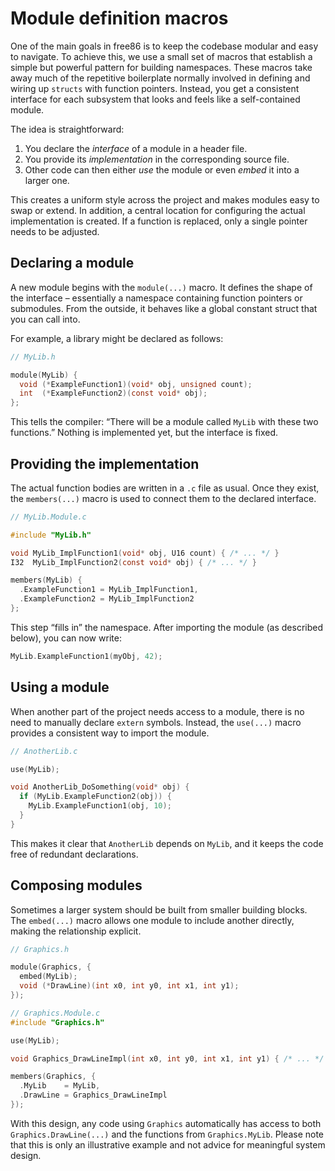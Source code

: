 # Module definition macros

One of the main goals in free86 is to keep the codebase modular and easy to navigate. To achieve this, we use a small set of macros that establish a simple but powerful pattern for building namespaces. These macros take away much of the repetitive boilerplate normally involved in defining and wiring up `structs` with function pointers. Instead, you get a consistent interface for each subsystem that looks and feels like a self-contained module.

The idea is straightforward:

1. You declare the _interface_ of a module in a header file.
2. You provide its _implementation_ in the corresponding source file.
3. Other code can then either _use_ the module or even _embed_ it into a larger one.

This creates a uniform style across the project and makes modules easy to swap or extend. In addition, a central location for configuring the actual implementation is created. If a function is replaced, only a single pointer needs to be adjusted.


## Declaring a module

A new module begins with the `module(...)` macro. It defines the shape of the interface – essentially a namespace containing function pointers or submodules. From the outside, it behaves like a global constant struct that you can call into.

For example, a library might be declared as follows:

```c
// MyLib.h

module(MyLib) {
  void (*ExampleFunction1)(void* obj, unsigned count);
  int  (*ExampleFunction2)(const void* obj);
};
```

This tells the compiler: “There will be a module called `MyLib` with these two functions.” Nothing is implemented yet, but the interface is fixed.


## Providing the implementation

The actual function bodies are written in a `.c` file as usual. Once they exist, the `members(...)` macro is used to connect them to the declared interface.

```c
// MyLib.Module.c

#include "MyLib.h"

void MyLib_ImplFunction1(void* obj, U16 count) { /* ... */ }
I32  MyLib_ImplFunction2(const void* obj) { /* ... */ }

members(MyLib) {
  .ExampleFunction1 = MyLib_ImplFunction1,
  .ExampleFunction2 = MyLib_ImplFunction2
};
```

This step “fills in” the namespace. After importing the module (as described below), you can now write:

```c
MyLib.ExampleFunction1(myObj, 42);
```


## Using a module
When another part of the project needs access to a module, there is no need to manually declare `extern` symbols. Instead, the `use(...)` macro provides a consistent way to import the module.

```c
// AnotherLib.c

use(MyLib);

void AnotherLib_DoSomething(void* obj) {
  if (MyLib.ExampleFunction2(obj)) {
    MyLib.ExampleFunction1(obj, 10);
  }
}
```

This makes it clear that `AnotherLib` depends on `MyLib`, and it keeps the code free of redundant declarations.


## Composing modules

Sometimes a larger system should be built from smaller building blocks. The `embed(...)` macro allows one module to include another directly, making the relationship explicit.

```c
// Graphics.h

module(Graphics, {
  embed(MyLib);
  void (*DrawLine)(int x0, int y0, int x1, int y1);
});
```

```c
// Graphics.Module.c
#include "Graphics.h"

use(MyLib);

void Graphics_DrawLineImpl(int x0, int y0, int x1, int y1) { /* ... */ }

members(Graphics, {
  .MyLib    = MyLib,
  .DrawLine = Graphics_DrawLineImpl
});
```

With this design, any code using `Graphics` automatically has access to both `Graphics.DrawLine(...)` and the functions from `Graphics.MyLib`. Please note that this is only an illustrative example and not advice for meaningful system design.

